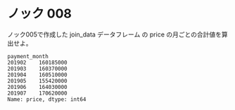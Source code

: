 # ノック 008

ノック005で作成した join_data データフレーム の price の月ごとの合計値を算出せよ。

```
payment_month
201902    160185000
201903    160370000
201904    160510000
201905    155420000
201906    164030000
201907    170620000
Name: price, dtype: int64
```
